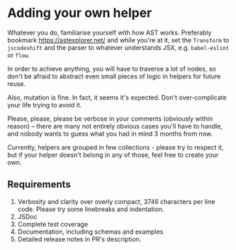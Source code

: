 # Adding your own helper

Whatever you do, familiarise yourself with how AST works. Preferably bookmark https://astexplorer.net/ and while you're at it, set the `Transform` to `jscodeshift` and the parser to whatever understands JSX, e.g. `babel-eslint` or `flow`.

In order to achieve anything, you will have to traverse a lot of nodes, so don't be afraid to abstract even small pieces of logic in helpers for future reuse.

Also, mutation is fine. In fact, it seems it's expected. Don't over-complicate your life trying to avoid it.

Please, please, please be verbose in your comments (obviously within reason) – there are many not entirely obvious cases you'll have to handle, and nobody wants to guess what you had in mind 3 months from now. 

Currently, helpers are grouped in few collections - please try to respect it, but if your helper doesn't belong in any of those, feel free to create your own.

## Requirements
1. Verbosity and clarity over overly compact, 3746 characters per line code. Please try some linebreaks and indentation.
1. JSDoc
1. Complete test coverage
1. Documentation, including schemas and examples
1. Detailed release notes in PR's description.
